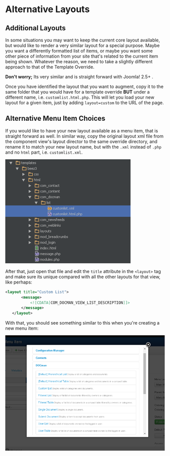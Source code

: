 # Alternative Layouts

## Additional Layouts

In some situations you may want to keep the current core layout available, but would like to render a very similar layout
for a special purpose. Maybe you want a differently formatted list of items, or maybe you want some other piece of information
 from your site that's related to the current item being shown. Whatever the reason, we need to take a slightly different approach
 to that of the Template Override.

 **Don't worry;** Its very similar and is straight forward with Joomla! 2.5+ .

Once you have identified the layout that you want to augment, copy it to the same folder that you would have for a template
override **BUT** under a different name, i.e. `customlist.html.php`. This will let you load your new layout for a given item, just by adding
`layout=custom` to the URL of the page.

## Alternative Menu Item Choices

If you would like to have your new layout available as a menu item, that is straight forward as well. In similar way, copy the original
layout xml file from the component view's layout director to the same override directory, and rename it to match your new layout name,
but with the `.xml` instead of `.php` and no `html` part, i.e. `customlist.xml`.

![Custom Alternative Layout in Joomla](/resources/images/alternative-menu-item-layout-xml.png "Alternative List Menu Item")

After that, just open that file and edit the `title` attribute in the `<layout>` tag and make sure its unique compared with all the other layouts for
that view, like perhaps:

 ```xml
 <layout title="Custom List">
 		<message>
 			<![CDATA[COM_DOCMAN_VIEW_LIST_DESCRIPTION]]>
 		</message>
 	</layout>
 ```

With that, you should see something similar to this when you're creating a new menu item:

![Custom Alternative Layout Select in Joomla](/resources/images/joomla-alternative-menu-item-layout-select.png "Alternative List Menu Item Select")
